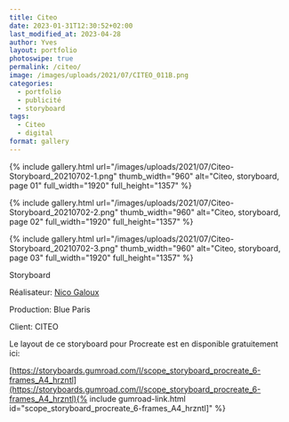 ```yaml
---
title: Citeo
date: 2023-01-31T12:30:52+02:00
last_modified_at: 2023-04-28
author: Yves
layout: portfolio
photoswipe: true
permalink: /citeo/
image: /images/uploads/2021/07/CITEO_011B.png
categories:
  - portfolio
  - publicité
  - storyboard
tags:
  - Citeo
  - digital
format: gallery
---
```


<div class="photoswipe-gallery">
{% include gallery.html
 url="/images/uploads/2021/07/Citeo-Storyboard_20210702-1.png"
 thumb_width="960" alt="Citeo, storyboard, page 01"
 full_width="1920" full_height="1357"
%}

{% include gallery.html
 url="/images/uploads/2021/07/Citeo-Storyboard_20210702-2.png"
 thumb_width="960" alt="Citeo, storyboard, page 02"
 full_width="1920" full_height="1357"
%}

{% include gallery.html
 url="/images/uploads/2021/07/Citeo-Storyboard_20210702-3.png"
 thumb_width="960" alt="Citeo, storyboard, page 03"
 full_width="1920" full_height="1357"
%}

</div>

Storyboard

Réalisateur: [Nico Galoux](https://www.hugggy.com/)

Production: Blue Paris

Client: CITEO

Le layout de ce storyboard pour Procreate est en disponible gratuitement ici:

[https://storyboards.gumroad.com/l/scope_storyboard_procreate_6-frames_A4_hrzntl](https://storyboards.gumroad.com/l/scope_storyboard_procreate_6-frames_A4_hrzntl){% include gumroad-link.html id="scope_storyboard_procreate_6-frames_A4_hrzntl]" %}